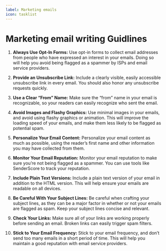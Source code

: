 ```yaml
---
label: Marketing emails
icon: tasklist
---
```

# Marketing email writing Guidlines


1. **Always Use Opt-In Forms:** Use opt-in forms to collect email addresses from people who have expressed an interest in your emails. Doing so will help you avoid being flagged as a spammer by ISPs and email service providers.

2. **Provide an Unsubscribe Link:** Include a clearly visible, easily accessible unsubscribe link in every email. You should also honor any unsubscribe requests quickly.

3. **Use a Clear “From” Name:** Make sure the “from” name in your email is recognizable, so your readers can easily recognize who sent the email.

4. **Avoid Images and Flashy Graphics:** Use minimal images in your emails, and avoid using flashy graphics or animation. This will improve the loading speed of your emails, and make them less likely to be flagged as potential spam.

5. **Personalize Your Email Content:** Personalize your email content as much as possible, using the reader’s first name and other information you may have collected from them.

6. **Monitor Your Email Reputation:** Monitor your email reputation to make sure you’re not being flagged as a spammer. You can use tools like SenderScore to track your reputation.

7. **Include Plain Text Versions:** Include a plain text version of your email in addition to the HTML version. This will help ensure your emails are readable on all devices.

8. **Be Careful With Your Subject Lines:** Be careful when crafting your subject lines, as they can be a major factor in whether or not your emails are flagged as spam. Keep your subject lines concise and relevant.

9. **Check Your Links:** Make sure all of your links are working properly before sending an email. Broken links can easily trigger spam filters.

10. **Stick to Your Email Frequency:** Stick to your email frequency, and don’t send too many emails in a short period of time. This will help you maintain a good reputation with email service providers.